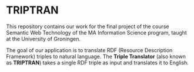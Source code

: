 # TRIPTRAN

This repository contains our work for the final project of the course 
Semantic Web Technology of the MA Information Science program, taught at the
 University of Groningen.
 
The goal of our application is to translate RDF (Resource Description Framework)
 triples to natural language. The **Triple Translator** (also known as **TRIPTRAN**)
 takes a single RDF triple as input and translates it to English.